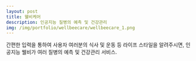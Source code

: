 ```yaml
---
layout: post
title: 웰비케어
description: 인공지능 질병의 예측 및 건강관리
img: /img/portfolio/wellbeecare/wellbeecare_1.png
---
```


간편한 입력을 통하여 사용자 여러분의 식사 및 운동 등 라이프 스타일을 알려주시면, 인공지능 웰비가 여러 질병의 예측 및 건강관리 서비스.


<div class="img_row">
	<img class="col one" src="{{ site.baseurl }}/img/portfolio/wellbeecare/wellbeecare_1.png" alt="" title="example image"/>
	<img class="col one" src="{{ site.baseurl }}/img/portfolio/wellbeecare/wellbeecare_2.png" alt="" title="example image"/>
	<img class="col one" src="{{ site.baseurl }}/img/portfolio/wellbeecare/wellbeecare_3.png" alt="" title="example image"/>
	<img class="col one" src="{{ site.baseurl }}/img/portfolio/wellbeecare/wellbeecare_4.png" alt="" title="example image"/>
	<img class="col one" src="{{ site.baseurl }}/img/portfolio/wellbeecare/wellbeecare_5.png" alt="" title="example image"/>
	<img class="col one" src="{{ site.baseurl }}/img/portfolio/wellbeecare/wellbeecare_6.png" alt="" title="example image"/>
</div>
